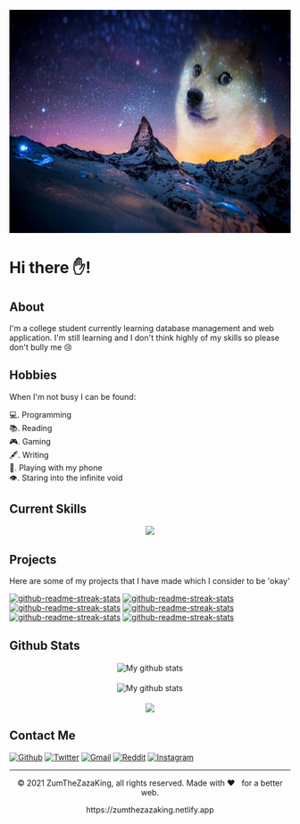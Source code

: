 <p align="center">
  <img alt="banner" src="doge sky.jpg" height="400" width="700">
</p>

# Hi there ✋!

## About
I'm a college student currently learning database management and web application. I'm still learning and I don't think highly of my skills so please don't bully me 😢


## Hobbies
When I'm not busy I can be found:

💻.  Programming<br/>
📚.  Reading<br/>
🎮.  Gaming<br/>
🖋.  Writing<br/>
📱.  Playing with my phone<br/>
👁.  Staring into the infinite void<br/>


## Current Skills
<p align="center">
		<img src="https://skillicons.dev/icons?i=html,css,js,py,php,java,lua,react,nextjs,git,md,mysql,ps,pr,vscode,vs,wondershare,cmd" />
</p>


## Projects
Here are some of my projects that I have made which I consider to be 'okay'

<p>
  <a href="https://github.com/ZumTheZazaKing/areyoudepressed"><img width="282" src="https://denvercoder1-github-readme-stats.vercel.app/api/pin/?username=zumthezazaking&repo=areyoudepressed&theme=react&bg_color=273849&title_color=F85D7F&icon_color=F8D866&hide_border=true&show_icons=false" alt="github-readme-streak-stats"></a>
  <a href="http://github.com/ZumTheZazaKing/zumtube"><img width="282" src="https://denvercoder1-github-readme-stats.vercel.app/api/pin/?username=zumthezazaking&repo=zumtube&theme=react&bg_color=273849&title_color=F85D7F&icon_color=F8D866&hide_border=true&show_icons=false" alt="github-readme-streak-stats"></a>
  <a href="https://github.com/ZumTheZazaKing/notiz"><img width="282" src="https://denvercoder1-github-readme-stats.vercel.app/api/pin/?username=zumthezazaking&repo=notiz&theme=react&bg_color=273849&title_color=F85D7F&icon_color=F8D866&hide_border=true&show_icons=false" alt="github-readme-streak-stats"></a>
  <a href="https://github.com/ZumTheZazaKing/hangman"><img width="282" src="https://denvercoder1-github-readme-stats.vercel.app/api/pin/?username=zumthezazaking&repo=hangman&theme=react&bg_color=273849&title_color=F85D7F&icon_color=F8D866&hide_border=true&show_icons=false" alt="github-readme-streak-stats"></a>
  <a href="https://github.com/ZumTheZazaKing/react-meme-generator"><img width="282" src="https://denvercoder1-github-readme-stats.vercel.app/api/pin/?username=zumthezazaking&repo=react-meme-generator&theme=react&bg_color=273849&title_color=F85D7F&icon_color=F8D866&hide_border=true&show_icons=false" alt="github-readme-streak-stats"></a>
  <a href="https://github.com/ZumTheZazaKing/weather-app"><img width="282" src="https://denvercoder1-github-readme-stats.vercel.app/api/pin/?username=zumthezazaking&repo=weather-app&theme=react&bg_color=273849&title_color=F85D7F&icon_color=F8D866&hide_border=true&show_icons=false" alt="github-readme-streak-stats"></a>
</p>


## Github Stats

<p align="center">
  <img align="center" src="https://github-readme-streak-stats.herokuapp.com?user=zumthezazaking&theme=vue-dark&hide_border=true&date_format=M%20j%5B%2C%20Y%5D" alt="My github stats" /><br><br>
  <img align="center" src="https://github-readme-stats.vercel.app/api?username=zumthezazaking&show_icons=true&include_all_commits=true&theme=cobalt&hide_border=true" alt="My github stats" /><br><br>
  <img align="center" src="https://github-readme-stats.vercel.app/api/top-langs/?username=zumthezazaking&layout=compact&theme=cobalt&hide_border=true" />
</p>


## Contact Me
[<img alt="Github" src="https://img.shields.io/badge/GitHub-%2312100E.svg?&style=for-the-badge&logo=Github&logoColor=white" />](https://github.com/zumthezazaking)
[<img alt="Twitter" src="https://img.shields.io/badge/twitter-%231DA1F2.svg?&style=for-the-badge&logo=twitter&logoColor=white" />](https://twitter.com/puroguramaz)
[<img alt="Gmail" src="https://img.shields.io/badge/gmail-%23D14836.svg?&style=for-the-badge&logo=gmail&logoColor=white" />](mailto:zahidi85543@gmail.com)
[<img alt="Reddit" src="https://img.shields.io/badge/reddit-%23ff4500.svg?&style=for-the-badge&logo=reddit&logoColor=white" />](https://www.reddit.com/user/puroguramaz)
[<img alt="Instagram" src="https://img.shields.io/badge/instagram-%23C13584.svg?&style=for-the-badge&logo=instagram&logoColor=white" />](https://www.instagram.com/zumthezazaking/)


---
<p align="center"> © 2021 ZumTheZazaKing, all rights reserved. Made with ❤️ &nbsp; for a better web. </p>
<p align="center">
https://zumthezazaking.netlify.app
</p>










